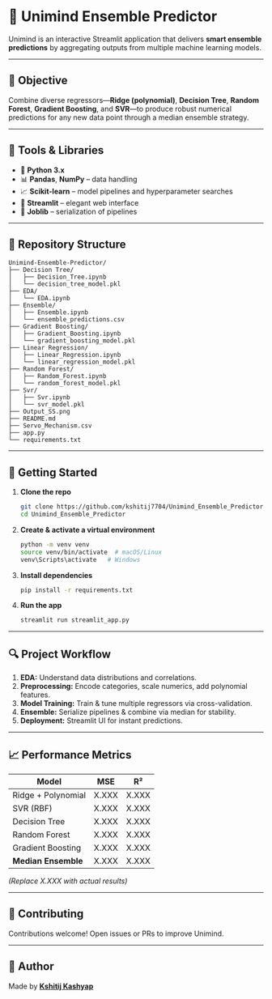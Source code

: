# 🧠 Unimind Ensemble Predictor

Unimind is an interactive Streamlit application that delivers **smart ensemble predictions** by aggregating outputs from multiple machine learning models.

---

## 📌 Objective
Combine diverse regressors—**Ridge (polynomial)**, **Decision Tree**, **Random Forest**, **Gradient Boosting**, and **SVR**—to produce robust numerical predictions for any new data point through a median ensemble strategy.

---

## 🧰 Tools & Libraries
- 🐍 **Python 3.x**  
- 📊 **Pandas**, **NumPy** – data handling  
- 📈 **Scikit-learn** – model pipelines and hyperparameter searches  
- 🚀 **Streamlit** – elegant web interface  
- 💾 **Joblib** – serialization of pipelines  

---

## 📁 Repository Structure
```
Unimind-Ensemble-Predictor/
├── Decision Tree/
│   ├── Decision_Tree.ipynb
│   └── decision_tree_model.pkl
├── EDA/
│   └── EDA.ipynb
├── Ensemble/
│   ├── Ensemble.ipynb
│   └── ensemble_predictions.csv
├── Gradient Boosting/
│   ├── Gradient_Boosting.ipynb
│   └── gradient_boosting_model.pkl
├── Linear Regression/
│   ├── Linear_Regression.ipynb
│   └── linear_regression_model.pkl
├── Random Forest/
│   ├── Random_Forest.ipynb
│   └── random_forest_model.pkl
├── Svr/
│   ├── Svr.ipynb
│   └── svr_model.pkl
├── Output_SS.png
├── README.md
├── Servo_Mechanism.csv
├── app.py
└── requirements.txt
```

---

## 🚀 Getting Started

1. **Clone the repo**  
   ```bash
   git clone https://github.com/kshitij7704/Unimind_Ensemble_Predictor.git
   cd Unimind_Ensemble_Predictor
   ```

2. **Create & activate a virtual environment**  
   ```bash
   python -m venv venv
   source venv/bin/activate  # macOS/Linux
   venv\Scripts\activate   # Windows
   ```

3. **Install dependencies**  
   ```bash
   pip install -r requirements.txt
   ```

4. **Run the app**  
   ```bash
   streamlit run streamlit_app.py
   ```

---

## 🔍 Project Workflow

1. **EDA:** Understand data distributions and correlations.  
2. **Preprocessing:** Encode categories, scale numerics, add polynomial features.  
3. **Model Training:** Train & tune multiple regressors via cross-validation.  
4. **Ensemble:** Serialize pipelines & combine via median for stability.  
5. **Deployment:** Streamlit UI for instant predictions.

---

## 📈 Performance Metrics

| Model                  | MSE    | R²    |
|------------------------|--------|-------|
| Ridge + Polynomial     |  X.XXX |  X.XXX|
| SVR (RBF)              |  X.XXX |  X.XXX|
| Decision Tree          |  X.XXX |  X.XXX|
| Random Forest          |  X.XXX |  X.XXX|
| Gradient Boosting      |  X.XXX |  X.XXX|
| **Median Ensemble**    |  X.XXX |  X.XXX|

*(Replace X.XXX with actual results)*

---

## 🤝 Contributing
Contributions welcome! Open issues or PRs to improve Unimind.

---

## 📝 Author
Made by [**Kshitij Kashyap**](https://kshitij-kashyap-portfolio.netlify.app/)
